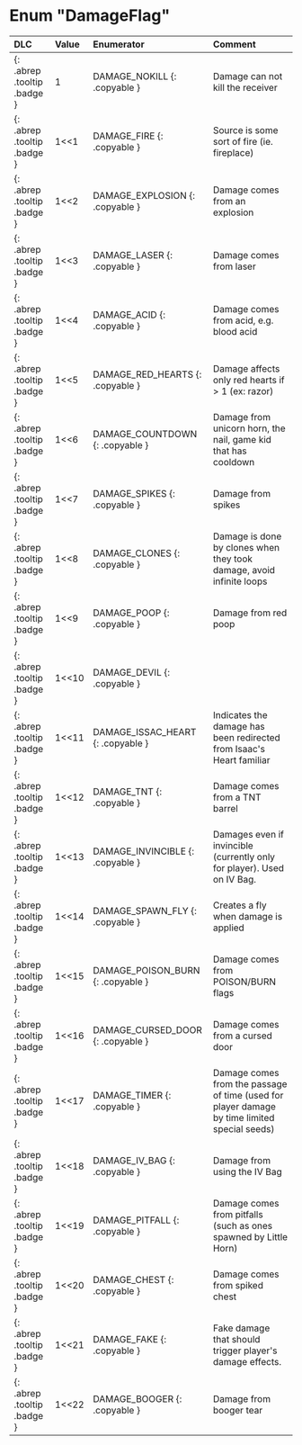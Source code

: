 # Enum "DamageFlag"
|DLC|Value|Enumerator|Comment|
|:--|:--|:--|:--|
|[ ](#){: .abrep .tooltip .badge }|1 |DAMAGE_NOKILL {: .copyable } | Damage can not kill the receiver <br> | 
|[ ](#){: .abrep .tooltip .badge }|1<<1 |DAMAGE_FIRE {: .copyable } | Source is some sort of fire (ie. fireplace) <br> | 
|[ ](#){: .abrep .tooltip .badge }|1<<2 |DAMAGE_EXPLOSION {: .copyable } | Damage comes from an explosion <br> | 
|[ ](#){: .abrep .tooltip .badge }|1<<3 |DAMAGE_LASER {: .copyable } | Damage comes from laser <br> | 
|[ ](#){: .abrep .tooltip .badge }|1<<4 |DAMAGE_ACID {: .copyable } | Damage comes from acid, e.g. blood acid <br> | 
|[ ](#){: .abrep .tooltip .badge }|1<<5 |DAMAGE_RED_HEARTS {: .copyable } | Damage affects only red hearts if > 1 (ex: razor) <br> | 
|[ ](#){: .abrep .tooltip .badge }|1<<6 |DAMAGE_COUNTDOWN {: .copyable } | Damage from unicorn horn, the nail, game kid that has cooldown <br> | 
|[ ](#){: .abrep .tooltip .badge }|1<<7 |DAMAGE_SPIKES {: .copyable } | Damage from spikes <br> | 
|[ ](#){: .abrep .tooltip .badge }|1<<8 |DAMAGE_CLONES {: .copyable } | Damage is done by clones when they took damage, avoid infinite loops <br> | 
|[ ](#){: .abrep .tooltip .badge }|1<<9 |DAMAGE_POOP {: .copyable } | Damage from red poop <br> | 
|[ ](#){: .abrep .tooltip .badge }|1<<10 |DAMAGE_DEVIL {: .copyable } |  <br> | 
|[ ](#){: .abrep .tooltip .badge }|1<<11 |DAMAGE_ISSAC_HEART {: .copyable } | Indicates the damage has been redirected from Isaac's Heart familiar <br> | 
|[ ](#){: .abrep .tooltip .badge }|1<<12 |DAMAGE_TNT {: .copyable } | Damage comes from a TNT barrel <br> | 
|[ ](#){: .abrep .tooltip .badge }|1<<13 |DAMAGE_INVINCIBLE {: .copyable } | Damages even if invincible (currently only for player). Used on IV Bag. <br> | 
|[ ](#){: .abrep .tooltip .badge }|1<<14 |DAMAGE_SPAWN_FLY {: .copyable } | Creates a fly when damage is applied <br> | 
|[ ](#){: .abrep .tooltip .badge }|1<<15 |DAMAGE_POISON_BURN {: .copyable } | Damage comes from POISON/BURN flags <br> | 
|[ ](#){: .abrep .tooltip .badge }|1<<16 |DAMAGE_CURSED_DOOR {: .copyable } | Damage comes from a cursed door <br> | 
|[ ](#){: .abrep .tooltip .badge }|1<<17 |DAMAGE_TIMER {: .copyable } | Damage comes from the passage of time (used for player damage by time limited special seeds) <br> | 
|[ ](#){: .abrep .tooltip .badge }|1<<18 |DAMAGE_IV_BAG {: .copyable } | Damage from using the IV Bag <br> | 
|[ ](#){: .abrep .tooltip .badge }|1<<19 |DAMAGE_PITFALL {: .copyable } | Damage comes from pitfalls (such as ones spawned by Little Horn) <br> | 
|[ ](#){: .abrep .tooltip .badge }|1<<20 |DAMAGE_CHEST {: .copyable } | Damage comes from spiked chest <br> | 
|[ ](#){: .abrep .tooltip .badge }|1<<21 |DAMAGE_FAKE {: .copyable } | Fake damage that should trigger player's damage effects. <br> | 
|[ ](#){: .abrep .tooltip .badge }|1<<22 |DAMAGE_BOOGER {: .copyable } | Damage from booger tear <br> | 